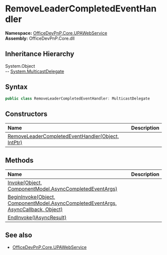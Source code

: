 # RemoveLeaderCompletedEventHandler
  

**Namespace:** [OfficeDevPnP.Core.UPAWebService](OfficeDevPnP.Core.UPAWebService.md)  
**Assembly:** OfficeDevPnP.Core.dll  
## Inheritance Hierarchy
System.Object  
-- [System.MulticastDelegate](System.MulticastDelegate.md)
## Syntax
```C#
public class RemoveLeaderCompletedEventHandler: MulticastDelegate
```
## Constructors
|**Name**|**Description**|
|:-----|:-----|
| [RemoveLeaderCompletedEventHandler(Object, IntPtr)](OfficeDevPnP.Core.UPAWebService.RemoveLeaderCompletedEventHandler.Constructor1details.md) | 
## Methods
|**Name**|**Description**|
|:-----|:-----|
| [Invoke(Object, ComponentModel.AsyncCompletedEventArgs)](OfficeDevPnP.Core.UPAWebService.RemoveLeaderCompletedEventHandler.InvokeObjectComponentModel.AsyncCompletedEventArgs.md) | 
| [BeginInvoke(Object, ComponentModel.AsyncCompletedEventArgs, AsyncCallback, Object)](OfficeDevPnP.Core.UPAWebService.RemoveLeaderCompletedEventHandler.BeginInvokeObjectComponentModel.AsyncCompletedEventArgsAsyncCallbackObject.md) | 
| [EndInvoke(IAsyncResult)](OfficeDevPnP.Core.UPAWebService.RemoveLeaderCompletedEventHandler.EndInvokeIAsyncResult.md) | 
## See also
- [OfficeDevPnP.Core.UPAWebService](OfficeDevPnP.Core.UPAWebService.md)
